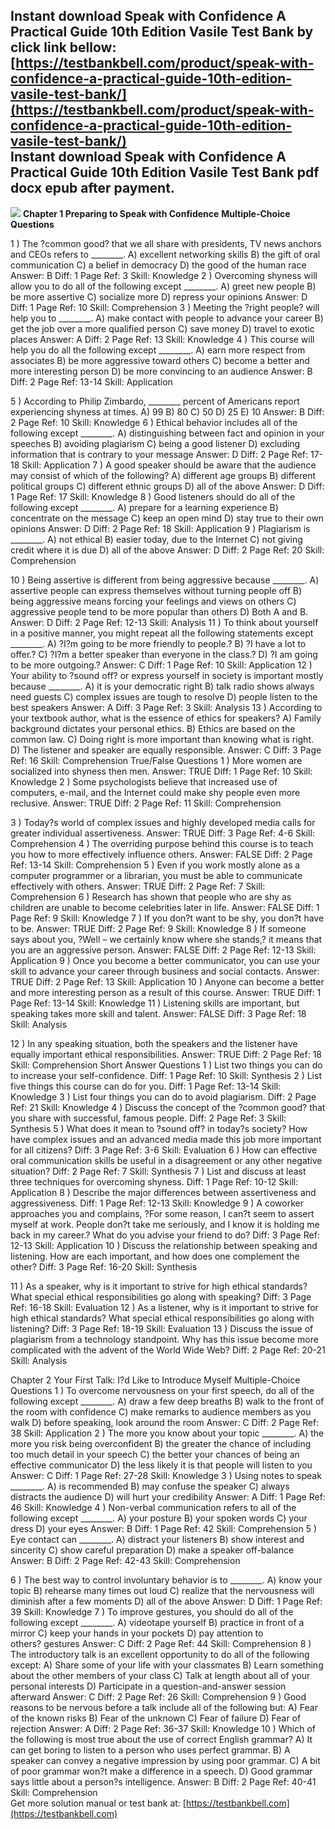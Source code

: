 Instant download **Speak with Confidence A Practical Guide 10th Edition Vasile Test Bank** by click link bellow:  
[https://testbankbell.com/product/speak-with-confidence-a-practical-guide-10th-edition-vasile-test-bank/](https://testbankbell.com/product/speak-with-confidence-a-practical-guide-10th-edition-vasile-test-bank/)  
**Instant download Speak with Confidence A Practical Guide 10th Edition Vasile Test Bank pdf docx epub after payment.**
-----------------------------------------------------------------------------------------------------------------------


![](https://testbankbell.com/wp-content/uploads/2023/05/00884-325x361-1.jpg)
**Chapter 1 Preparing to Speak with Confidence**
**Multiple-Choice Questions**



1 ) The ?common good? that we all share with presidents, TV news anchors and CEOs refers to
\_\_\_\_\_\_\_\_.
A) excellent networking skills
B) the gift of oral communication
C) a belief in democracy
D) the good of the human race
Answer: B
Diff: 1 Page Ref: 3
Skill: Knowledge
2 ) Overcoming shyness will allow you to do all of the following except \_\_\_\_\_\_\_\_.
A) greet new people
B) be more assertive
C) socialize more
D) repress your opinions
Answer: D
Diff: 1 Page Ref: 10
Skill: Comprehension
3 ) Meeting the ?right people? will help you to \_\_\_\_\_\_\_\_.
A) make contact with people to advance your career
B) get the job over a more qualified person
C) save money
D) travel to exotic places
Answer: A
Diff: 2 Page Ref: 13
Skill: Knowledge
4 ) This course will help you do all the following except \_\_\_\_\_\_\_\_.
A) earn more respect from associates
B) be more aggressive toward others
C) become a better and more interesting person
D) be more convincing to an audience
Answer: B
Diff: 2 Page Ref: 13-14
Skill: Application


5 ) According to Philip Zimbardo, \_\_\_\_\_\_\_\_ percent of Americans report experiencing shyness at
times.
A) 99
B) 80
C) 50
D) 25
E) 10
Answer: B
Diff: 2 Page Ref: 10
Skill: Knowledge
6 ) Ethical behavior includes all of the following except \_\_\_\_\_\_\_\_.
A) distinguishing between fact and opinion in your speeches
B) avoiding plagiarism
C) being a good listener
D) excluding information that is contrary to your message
Answer: D
Diff: 2 Page Ref: 17-18
Skill: Application
7 ) A good speaker should be aware that the audience may consist of which of the following?
A) different age groups
B) different political groups
C) different ethnic groups
D) all of the above
Answer: D
Diff: 1 Page Ref: 17
Skill: Knowledge
8 ) Good listeners should do all of the following except \_\_\_\_\_\_\_\_.
A) prepare for a learning experience
B) concentrate on the message
C) keep an open mind
D) stay true to their own opinions
Answer: D
Diff: 2 Page Ref: 18
Skill: Application
9 ) Plagiarism is \_\_\_\_\_\_\_\_.
A) not ethical
B) easier today, due to the Internet
C) not giving credit where it is due
D) all of the above
Answer: D
Diff: 2 Page Ref: 20
Skill: Comprehension

10 ) Being assertive is different from being aggressive because \_\_\_\_\_\_\_\_.
A) assertive people can express themselves without turning people off
B) being aggressive means forcing your feelings and views on others
C) aggressive people tend to be more popular than others
D) Both A and B.
Answer: D
Diff: 2 Page Ref: 12-13
Skill: Analysis
11 ) To think about yourself in a positive manner, you might repeat all the following statements
except \_\_\_\_\_\_\_\_.
A) ?I?m going to be more friendly to people.?
B) ?I have a lot to offer.?
C) ?I?m a better speaker than everyone in the class.?
D) ?I am going to be more outgoing.?
Answer: C
Diff: 1 Page Ref: 10
Skill: Application
12 ) Your ability to ?sound off? or express yourself in society is important mostly because \_\_\_\_\_\_\_\_.
A) it is your democratic right
B) talk radio shows always need guests
C) complex issues are tough to resolve
D) people listen to the best speakers
Answer: A
Diff: 3 Page Ref: 3
Skill: Analysis
13 ) According to your textbook author, what is the essence of ethics for speakers?
A) Family background dictates your personal ethics.
B) Ethics are based on the common law.
C) Doing right is more important than knowing what is right.
D) The listener and speaker are equally responsible.
Answer: C
Diff: 3 Page Ref: 16
Skill: Comprehension
True/False Questions
1 ) More women are socialized into shyness then men.
Answer: TRUE
Diff: 1 Page Ref: 10
Skill: Knowledge
2 ) Some psychologists believe that increased use of computers, e-mail, and the Internet could
make shy people even more reclusive.
Answer: TRUE
Diff: 2 Page Ref: 11
Skill: Comprehension

3 ) Today?s world of complex issues and highly developed media calls for greater individual
assertiveness.
Answer: TRUE
Diff: 3 Page Ref: 4-6
Skill: Comprehension
4 ) The overriding purpose behind this course is to teach you how to more effectively influence
others.
Answer: FALSE
Diff: 2 Page Ref: 13-14
Skill: Comprehension
5 ) Even if you work mostly alone as a computer programmer or a librarian, you must be able to
communicate effectively with others.
Answer: TRUE
Diff: 2 Page Ref: 7
Skill: Comprehension
6 ) Research has shown that people who are shy as children are unable to become celebrities later
in life.
Answer: FALSE
Diff: 1 Page Ref: 9
Skill: Knowledge
7 ) If you don?t want to be shy, you don?t have to be.
Answer: TRUE
Diff: 2 Page Ref: 9
Skill: Knowledge
8 ) If someone says about you, ?Well – we certainly know where she stands,? it means that you
are an aggressive person.
Answer: FALSE
Diff: 2 Page Ref: 12-13
Skill: Application
9 ) Once you become a better communicator, you can use your skill to advance your career
through business and social contacts.
Answer: TRUE
Diff: 2 Page Ref: 13
Skill: Application
10 ) Anyone can become a better and more interesting person as a result of this course.
Answer: TRUE
Diff: 1 Page Ref: 13-14
Skill: Knowledge
11 ) Listening skills are important, but speaking takes more skill and talent.
Answer: FALSE
Diff: 3 Page Ref: 18
Skill: Analysis

12 ) In any speaking situation, both the speakers and the listener have equally important ethical
responsibilities.
Answer: TRUE
Diff: 2 Page Ref: 18
Skill: Comprehension
Short Answer Questions
1 ) List two things you can do to increase your self-confidence.
Diff: 1 Page Ref: 10
Skill: Synthesis
2 ) List five things this course can do for you.
Diff: 1 Page Ref: 13-14
Skill: Knowledge
3 ) List four things you can do to avoid plagiarism.
Diff: 2 Page Ref: 21
Skill: Knowledge
4 ) Discuss the concept of the ?common good? that you share with successful, famous people.
Diff: 2 Page Ref: 3
Skill: Synthesis
5 ) What does it mean to ?sound off? in today?s society? How have complex issues and an
advanced media made this job more important for all citizens?
Diff: 3 Page Ref: 3-6
Skill: Evaluation
6 ) How can effective oral communication skills be useful in a disagreement or any other negative
situation?
Diff: 2 Page Ref: 7
Skill: Synthesis
7 ) List and discuss at least three techniques for overcoming shyness.
Diff: 1 Page Ref: 10-12
Skill: Application
8 ) Describe the major differences between assertiveness and aggressiveness.
Diff: 1 Page Ref: 12-13
Skill: Knowledge
9 ) A coworker approaches you and complains, ?For some reason, I can?t seem to assert myself at
work. People don?t take me seriously, and I know it is holding me back in my career.? What do
you advise your friend to do?
Diff: 3 Page Ref: 12-13
Skill: Application
10 ) Discuss the relationship between speaking and listening. How are each important, and how
does one complement the other?
Diff: 3 Page Ref: 16-20
Skill: Synthesis

11 ) As a speaker, why is it important to strive for high ethical standards? What special ethical
responsibilities go along with speaking?
Diff: 3 Page Ref: 16-18
Skill: Evaluation
12 ) As a listener, why is it important to strive for high ethical standards? What special ethical
responsibilities go along with listening?
Diff: 3 Page Ref: 18-19
Skill: Evaluation
13 ) Discuss the issue of plagiarism from a technology standpoint. Why has this issue become more
complicated with the advent of the World Wide Web?
Diff: 2 Page Ref: 20-21
Skill: Analysis

Chapter 2 Your First Talk: I?d Like to Introduce Myself
Multiple-Choice Questions
1 ) To overcome nervousness on your first speech, do all of the following except \_\_\_\_\_\_\_\_.
A) draw a few deep breaths
B) walk to the front of the room with confidence
C) make remarks to audience members as you walk
D) before speaking, look around the room
Answer: C
Diff: 2 Page Ref: 38
Skill: Application
2 ) The more you know about your topic \_\_\_\_\_\_\_\_.
A) the more you risk being overconfident
B) the greater the chance of including too much detail in your speech
C) the better your chances of being an effective communicator
D) the less likely it is that people will listen to you
Answer: C
Diff: 1 Page Ref: 27-28
Skill: Knowledge
3 ) Using notes to speak \_\_\_\_\_\_\_\_.
A) is recommended
B) may confuse the speaker
C) always distracts the audience
D) will hurt your credibility
Answer: A
Diff: 1 Page Ref: 46
Skill: Knowledge
4 ) Non-verbal communication refers to all of the following except \_\_\_\_\_\_\_\_.
A) your posture
B) your spoken words
C) your dress
D) your eyes
Answer: B
Diff: 1 Page Ref: 42
Skill: Comprehension
5 ) Eye contact can \_\_\_\_\_\_\_\_.
A) distract your listeners
B) show interest and sincerity
C) show careful preparation
D) make a speaker off-balance
Answer: B
Diff: 2 Page Ref: 42-43
Skill: Comprehension

6 ) The best way to control involuntary behavior is to \_\_\_\_\_\_\_\_.
A) know your topic
B) rehearse many times out loud
C) realize that the nervousness will diminish after a few moments
D) all of the above
Answer: D
Diff: 1 Page Ref: 39
Skill: Knowledge
7 ) To improve gestures, you should do all of the following except \_\_\_\_\_\_\_\_.
A) videotape yourself
B) practice in front of a mirror
C) keep your hands in your pockets
D) pay attention to others? gestures
Answer: C
Diff: 2 Page Ref: 44
Skill: Comprehension
8 ) The introductory talk is an excellent opportunity to do all of the following except:
A) Share some of your life with your classmates
B) Learn something about the other members of your class
C) Talk at length about all of your personal interests
D) Participate in a question-and-answer session afterward
Answer: C
Diff: 2 Page Ref: 26
Skill: Comprehension
9 ) Good reasons to be nervous before a talk include all of the following but:
A) Fear of the known risks
B) Fear of the unknown
C) Fear of failure
D) Fear of rejection
Answer: A
Diff: 2 Page Ref: 36-37
Skill: Knowledge
10 ) Which of the following is most true about the use of correct English grammar?
A) It can get boring to listen to a person who uses perfect grammar.
B) A speaker can convey a negative impression by using poor grammar.
C) A bit of poor grammar won?t make a difference in a speech.
D) Good grammar says little about a person?s intelligence.
Answer: B
Diff: 2 Page Ref: 40-41
Skill: Comprehension  
 Get more solution manual or test bank at: [https://testbankbell.com](https://testbankbell.com)
